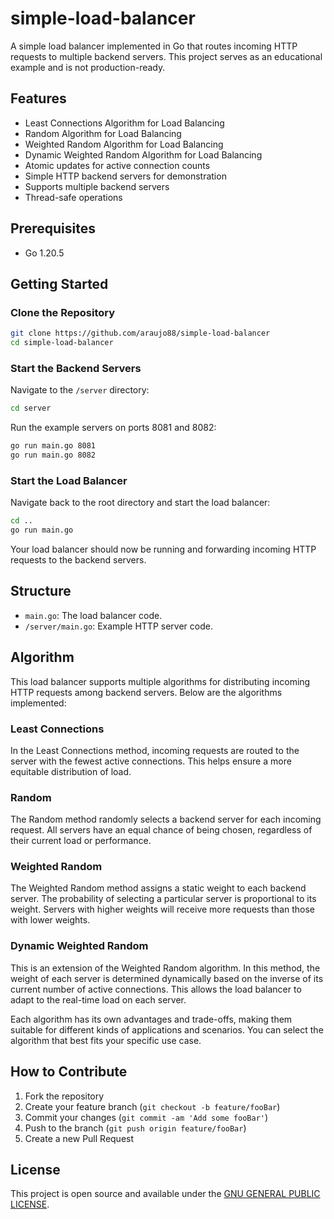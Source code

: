 # simple-load-balancer

A simple load balancer implemented in Go that routes incoming HTTP requests to multiple backend servers. This project serves as an educational example and is not production-ready.

## Features

- Least Connections Algorithm for Load Balancing
- Random Algorithm for Load Balancing
- Weighted Random Algorithm for Load Balancing
- Dynamic Weighted Random Algorithm for Load Balancing
- Atomic updates for active connection counts
- Simple HTTP backend servers for demonstration
- Supports multiple backend servers
- Thread-safe operations

## Prerequisites

- Go 1.20.5

## Getting Started

### Clone the Repository

```bash
git clone https://github.com/araujo88/simple-load-balancer
cd simple-load-balancer
```

### Start the Backend Servers

Navigate to the `/server` directory:

```bash
cd server
```

Run the example servers on ports 8081 and 8082:

```bash
go run main.go 8081
go run main.go 8082
```

### Start the Load Balancer

Navigate back to the root directory and start the load balancer:

```bash
cd ..
go run main.go
```

Your load balancer should now be running and forwarding incoming HTTP requests to the backend servers.

## Structure

- `main.go`: The load balancer code.
- `/server/main.go`: Example HTTP server code.

## Algorithm

This load balancer supports multiple algorithms for distributing incoming HTTP requests among backend servers. Below are the algorithms implemented:

### Least Connections

In the Least Connections method, incoming requests are routed to the server with the fewest active connections. This helps ensure a more equitable distribution of load.

### Random

The Random method randomly selects a backend server for each incoming request. All servers have an equal chance of being chosen, regardless of their current load or performance.

### Weighted Random

The Weighted Random method assigns a static weight to each backend server. The probability of selecting a particular server is proportional to its weight. Servers with higher weights will receive more requests than those with lower weights.

### Dynamic Weighted Random

This is an extension of the Weighted Random algorithm. In this method, the weight of each server is determined dynamically based on the inverse of its current number of active connections. This allows the load balancer to adapt to the real-time load on each server.

Each algorithm has its own advantages and trade-offs, making them suitable for different kinds of applications and scenarios. You can select the algorithm that best fits your specific use case.

## How to Contribute

1. Fork the repository
2. Create your feature branch (`git checkout -b feature/fooBar`)
3. Commit your changes (`git commit -am 'Add some fooBar'`)
4. Push to the branch (`git push origin feature/fooBar`)
5. Create a new Pull Request

## License

This project is open source and available under the [GNU GENERAL PUBLIC LICENSE](LICENSE).
